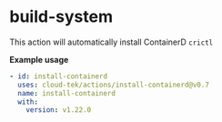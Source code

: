 # build-system

This action will automatically install ContainerD `crictl` 

**Example usage**
```yaml
- id: install-containerd
  uses: cloud-tek/actions/install-containerd@v0.7
  name: install-containerd
  with:
    version: v1.22.0
```